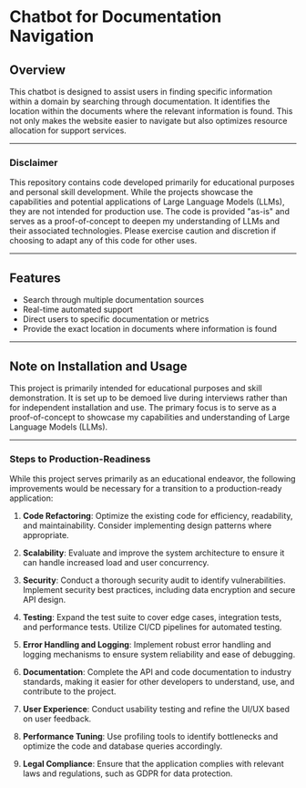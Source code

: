 # Chatbot for Documentation Navigation

## Overview

This chatbot is designed to assist users in finding specific information within a domain by searching through documentation. It identifies the location within the documents where the relevant information is found. This not only makes the website easier to navigate but also optimizes resource allocation for support services.

---

### Disclaimer

This repository contains code developed primarily for educational purposes and personal skill development. While the projects showcase the capabilities and potential applications of Large Language Models (LLMs), they are not intended for production use. The code is provided "as-is" and serves as a proof-of-concept to deepen my understanding of LLMs and their associated technologies. Please exercise caution and discretion if choosing to adapt any of this code for other uses.

---

## Features

- Search through multiple documentation sources
- Real-time automated support
- Direct users to specific documentation or metrics
- Provide the exact location in documents where information is found

---

## Note on Installation and Usage

This project is primarily intended for educational purposes and skill demonstration. It is set up to be demoed live during interviews rather than for independent installation and use. The primary focus is to serve as a proof-of-concept to showcase my capabilities and understanding of Large Language Models (LLMs).

---

### Steps to Production-Readiness

While this project serves primarily as an educational endeavor, the following improvements would be necessary for a transition to a production-ready application:

1. **Code Refactoring**: Optimize the existing code for efficiency, readability, and maintainability. Consider implementing design patterns where appropriate.
  
2. **Scalability**: Evaluate and improve the system architecture to ensure it can handle increased load and user concurrency.
  
3. **Security**: Conduct a thorough security audit to identify vulnerabilities. Implement security best practices, including data encryption and secure API design.
  
4. **Testing**: Expand the test suite to cover edge cases, integration tests, and performance tests. Utilize CI/CD pipelines for automated testing.
  
5. **Error Handling and Logging**: Implement robust error handling and logging mechanisms to ensure system reliability and ease of debugging.
  
6. **Documentation**: Complete the API and code documentation to industry standards, making it easier for other developers to understand, use, and contribute to the project.
  
7. **User Experience**: Conduct usability testing and refine the UI/UX based on user feedback.
  
8. **Performance Tuning**: Use profiling tools to identify bottlenecks and optimize the code and database queries accordingly.
  
9. **Legal Compliance**: Ensure that the application complies with relevant laws and regulations, such as GDPR for data protection.

